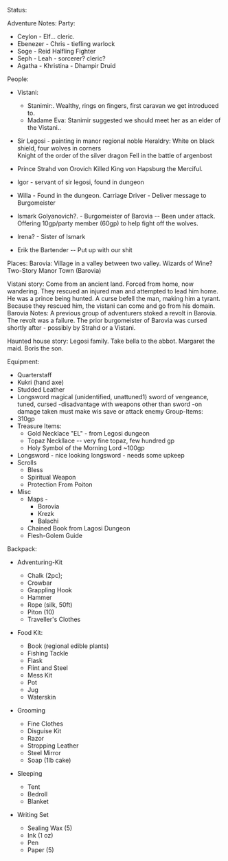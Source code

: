 Status: 


Adventure Notes: 
Party: 
* Ceylon - Elf... cleric.  
* Ebenezer - Chris - tiefling warlock  
* Soge - Reid Halfling Fighter  
* Seph - Leah - sorcerer? cleric?  
* Agatha - Khristina - Dhampir Druid  

People:  
* Vistani:
    * Stanimir:. Wealthy, rings on fingers, first caravan we get introduced to. 
    * Madame Eva: Stanimir suggested we should meet her as an elder of the Vistani..
* Sir Legosi - painting in manor regional noble
    Heraldry: White on black shield, four wolves in corners \
    Knight of the order of the silver dragon
    Fell in the battle of argenbost
* Prince Strahd von Orovich 
    Killed King von Hapsburg the Merciful.
* Igor - servant of sir legosi, found in dungeon
* Willa - Found in the dungeon.
    Carriage Driver 
        - Deliver message to Burgomeister

* Ismark Golyanovich?. - Burgomeister of Barovia
    -- Been under attack. Offering 10gp/party member (60gp) to help fight off the wolves. 
* Irena? - Sister of Ismark

* Erik the Bartender
    -- Put up with our shit

Places:
    Barovia: Village in a valley between two valley.
        Wizards of Wine?
        Two-Story Manor
        Town (Barovia)

Vistani story:
    Come from an ancient land. Forced from home, now wandering. They rescued an injured man and attempted to lead him home. He was a prince being hunted. A curse befell the man, making him a tyrant. Because they rescued him, the vistani can come and go from his domain. 
Barovia Notes: 
    A previous group of adventurers stoked a revolt in Barovia. The revolt was a failure. The prior burgomeister of Barovia was cursed shortly after - possibly by Strahd or a Vistani. 

Haunted house story: 
    Legosi family. Take bella to the abbot. Margaret the maid. Boris the son. 

Equipment:
* Quarterstaff
* Kukri (hand axe)
* Studded Leather
* Longsword magical (unidentified, unattuned1)
    sword of vengeance, tuned, cursed 
    -disadvantage with weapons other than sword 
    -on damage taken must make wis save or attack enemy
Group-Items:
* 310gp
* Treasure Items:
    * Gold Necklace "EL" - from Legosi dungeon
    * Topaz Neckllace -- very fine topaz, few hundred gp
    * Holy Symbol of the Morning Lord ~100gp
* Longsword - nice looking longsword - needs some upkeep
* Scrolls
    * Bless
    * Spiritual Weapon 
    * Protection From Poiton
* Misc
    * Maps - 
        * Borovia
        * Krezk
        * Balachi
    * Chained Book from Lagosi Dungeon    
    * Flesh-Golem Guide
        
Backpack:  
* Adventuring-Kit
    * Chalk (2pc);
    * Crowbar
    * Grappling Hook
    * Hammer
    * Rope (silk, 50ft)
    * Piton (10)
    * Traveller's Clothes

* Food Kit:
    * Book (regional edible plants)
    * Fishing Tackle
    * Flask
    * Flint and Steel
    * Mess Kit
    * Pot
    * Jug
    * Waterskin

* Grooming
    * Fine Clothes
    * Disguise Kit
    * Razor
    * Stropping Leather
    * Steel Mirror
    * Soap (1lb cake)
        
* Sleeping
    * Tent
    * Bedroll
    * Blanket

* Writing Set
    * Sealing Wax (5)
    * Ink (1 oz)
    * Pen
    * Paper (5)
    
    


